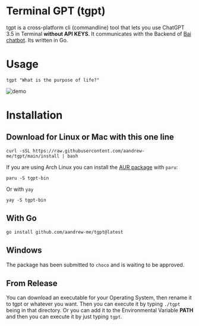 # Terminal GPT (tgpt)

tgpt is a cross-platform cli (commandline) tool that lets you use ChatGPT 3.5 in Terminal **without API KEYS**. It communicates with the Backend of [Bai chatbot](https://chatbot.theb.ai). Its written in Go.

# Usage
```
tgpt "What is the purpose of life?"
```
![demo](https://user-images.githubusercontent.com/66430340/233759296-c4cf8cf2-0cab-48aa-9e84-40765b823282.gif)

# Installation

## Download for Linux or Mac with this one line
```
curl -sSL https://raw.githubusercontent.com/aandrew-me/tgpt/main/install | bash
```

If you are using Arch Linux you can install the [AUR package](https://aur.archlinux.org/packages/tgpt-bin) with `paru`:
  
```
paru -S tgpt-bin
```
Or with `yay`
```
yay -S tgpt-bin
```
## With Go
```
go install github.com/aandrew-me/tgpt@latest
```

## Windows
The package has been submitted to `choco` and is waiting to be approved.
## From Release

You can download an executable for your Operating System, then rename it to tgpt or whatever you want. Then you can execute it by typing `./tgpt` being in that directory. Or you can add it to the Environmental Variable **PATH** and then you can execute it by just typing `tgpt`.